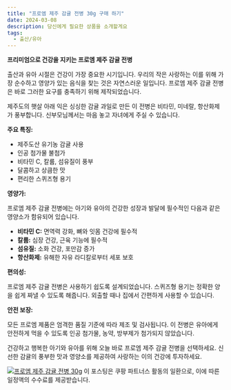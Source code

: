 ```yaml
---
title: "프로엠 제주 감귤 전병 30g 구매 하기"
date: 2024-03-08
description: 당신에게 필요한 상품을 소개할게요
tags:
  - 출산/유아
---
```

**프리미엄으로 건강을 지키는 프로엠 제주 감귤 전병**

출산과 유아 시절은 건강이 가장 중요한 시기입니다. 우리의 작은 사랑하는 이를 위해 가장 순수하고 영양가 있는 음식을 찾는 것은 자연스러운 일입니다. 프로엠 제주 감귤 전병은 바로 그러한 요구를 충족하기 위해 제작되었습니다.

제주도의 햇살 아래 익은 싱싱한 감귤 과일로 만든 이 전병은 비타민, 미네랄, 항산화제가 풍부합니다. 신부모님께서는 마음 놓고 자녀에게 주실 수 있습니다.

**주요 특징:**

* 제주도산 유기농 감귤 사용
* 인공 첨가물 불첨가
* 비타민 C, 칼륨, 섬유질이 풍부
* 달콤하고 상큼한 맛
* 편리한 스퀴즈형 용기

**영양가:**

프로엠 제주 감귤 전병에는 아기와 유아의 건강한 성장과 발달에 필수적인 다음과 같은 영양소가 함유되어 있습니다.

* **비타민 C:** 면역력 강화, 뼈와 잇몸 건강에 필수적
* **칼륨:** 심장 건강, 근육 기능에 필수적
* **섬유질:** 소화 건강, 포만감 증가
* **항산화제:** 유해한 자유 라디칼로부터 세포 보호

**편의성:**

프로엠 제주 감귤 전병은 사용하기 쉽도록 설계되었습니다. 스퀴즈형 용기는 정확한 양을 쉽게 짜낼 수 있도록 해줍니다. 외출할 때나 집에서 간편하게 사용할 수 있습니다.

**안전 보장:**

모든 프로엠 제품은 엄격한 품질 기준에 따라 제조 및 검사됩니다. 이 전병은 유아에게 안전하게 먹을 수 있도록 인공 첨가물, 농약, 방부제가 첨가되지 않았습니다.

건강하고 행복한 아기와 유아를 위해 오늘 바로 프로엠 제주 감귤 전병을 선택하세요. 신선한 감귤의 풍부한 맛과 영양소를 제공하여 사랑하는 이의 건강에 투자하세요.


[![프로엠 제주 감귤 전병 30g](https://i.imgur.com/81F7uro.png#center)](https://link.coupang.com/re/AFFSDP?lptag=AF5033054&pageKey=6612727783&itemId=15001596531&vendorItemId=82224456637&traceid=V0-153-fd47eb810e1cfd93&requestid=20240308195528838175101470&token=31850C%7CMIXED)
이 포스팅은 쿠팡 파트너스 활동의 일환으로, 이에 따른 일정액의 수수료를 제공받습니다.


